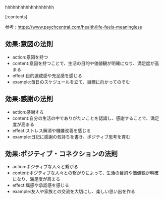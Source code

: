 

hhhhhhhhhhhhhhhhhhh
    
[:contents]

参考 : https://www.psychcentral.com/health/life-feels-meaningless

## 効果:意図の法則
- action:意図を持つ
- content:意図を持つことで、生活の目的や価値観が明確になり、満足度が高まる
- effect:目的達成感や充足感を感じる
- example:毎日のスケジュールを立て、目標に向かってのぞむ

## 効果:感謝の法則
- action:感謝する
- content:自分の生活の中でありがたいことを認識し、感謝することで、満足度が高まる
- effect:ストレス解消や機嫌改善を感じる
- example:日記に感謝の気持ちを書き、ポジティブ思考を育む

## 効果:ポジティブ・コネクションの法則
- action:ポジティブな人々と繋がる
- content:ポジティブな人々との繋がりによって、生活の目的や価値観が明確になり、満足度が高まる
- effect:属感や承認感を感じる
- example:友人や家族との交流を大切にし、楽しい思い出を作る

    